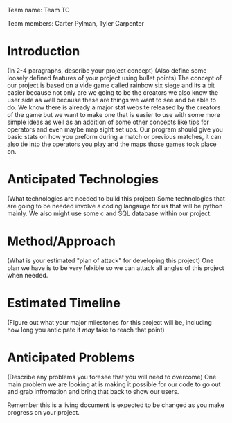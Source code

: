 Team name: Team TC

Team members: Carter Pylman, Tyler Carpenter

# Introduction

(In 2-4 paragraphs, describe your project concept)
(Also define some loosely defined features of your project using bullet points)
The concept of our project is based on a vide game called rainbow six siege and its a bit easier because not only are we going to be the creators we also know the user side as well because these are things we want to see and be able to do. We know there is already a major stat website released by the creators of the game but we want to make one that is easier to use with some more simple ideas as well as an addition of some other concepts like tips for operators and even maybe map sight set ups. Our program should give you basic stats on how you preform during a match or previous matches, it can also tie into the operators you play and the maps those games took place on.

# Anticipated Technologies

(What technologies are needed to build this project)
Some technologies that are going to be needed involve a coding langauge for us that will be python mainly. We also might use some c and SQL database within our project.

# Method/Approach

(What is your estimated "plan of attack" for developing this project)
One plan we have is to be very felxible so we can attack all angles of this project when needed.

# Estimated Timeline

(Figure out what your major milestones for this project will be, including how long you anticipate it *may* take to reach that point)

# Anticipated Problems

(Describe any problems you foresee that you will need to overcome)
One main problem we are looking at is making it possible for our code to go out and grab infromation and bring that back to show our users.

Remember this is a living document is expected to be changed as you make progress on your project.
